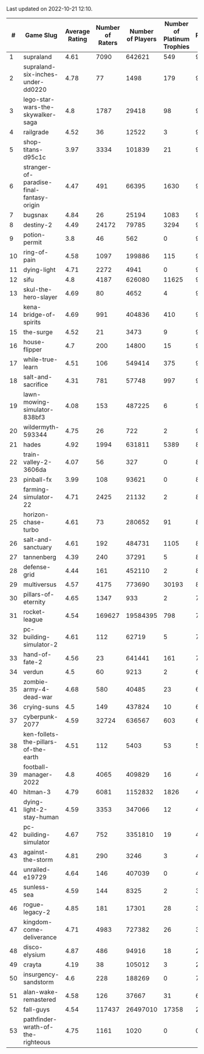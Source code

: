 Last updated on 2022-10-21 12:10.


|#|Game Slug|Average Rating|Number of Raters|Number of Players|Number of Platinum Trophies|Max Rarity (%)|
|---|---|---|---|---|---|---|
|1|supraland|4.61|7090|642621|549|99|
|2|supraland-six-inches-under-dd0220|4.78|77|1498|179|99|
|3|lego-star-wars-the-skywalker-saga|4.8|1787|29418|98|98|
|4|railgrade|4.52|36|12522|3|98|
|5|shop-titans-d95c1c|3.97|3334|101839|21|98|
|6|stranger-of-paradise-final-fantasy-origin|4.47|491|66395|1630|98|
|7|bugsnax|4.84|26|25194|1083|97|
|8|destiny-2|4.49|24172|79785|3294|97|
|9|potion-permit|3.8|46|562|0|97|
|10|ring-of-pain|4.58|1097|199886|115|97|
|11|dying-light|4.71|2272|4941|0|96|
|12|sifu|4.8|4187|626080|11625|96|
|13|skul-the-hero-slayer|4.69|80|4652|4|96|
|14|kena-bridge-of-spirits|4.69|991|404836|410|94|
|15|the-surge|4.52|21|3473|9|94|
|16|house-flipper|4.7|200|14800|15|93|
|17|while-true-learn|4.51|106|549414|375|93|
|18|salt-and-sacrifice|4.31|781|57748|997|91|
|19|lawn-mowing-simulator-838bf3|4.08|153|487225|6|90|
|20|wildermyth-593344|4.75|26|722|2|90|
|21|hades|4.92|1994|631811|5389|89|
|22|train-valley-2-3606da|4.07|56|327|0|87|
|23|pinball-fx|3.99|108|93621|0|85|
|24|farming-simulator-22|4.71|2425|21132|2|83|
|25|horizon-chase-turbo|4.61|73|280652|91|83|
|26|salt-and-sanctuary|4.61|192|484731|1105|83|
|27|tannenberg|4.39|240|37291|5|81|
|28|defense-grid|4.44|161|452110|2|80|
|29|multiversus|4.57|4175|773690|30193|80|
|30|pillars-of-eternity|4.65|1347|933|2|79|
|31|rocket-league|4.54|169627|19584395|798|74|
|32|pc-building-simulator-2|4.61|112|62719|5|73|
|33|hand-of-fate-2|4.56|23|641441|161|72|
|34|verdun|4.5|60|9213|2|69|
|35|zombie-army-4-dead-war|4.68|580|40485|23|66|
|36|crying-suns|4.5|149|437824|10|65|
|37|cyberpunk-2077|4.59|32724|636567|603|61|
|38|ken-follets-the-pillars-of-the-earth|4.51|112|5403|53|54|
|39|football-manager-2022|4.8|4065|409829|16|48|
|40|hitman-3|4.79|6081|1152832|1826|48|
|41|dying-light-2-stay-human|4.59|3353|347066|12|47|
|42|pc-building-simulator|4.67|752|3351810|19|47|
|43|against-the-storm|4.81|290|3246|3|44|
|44|unrailed-e19729|4.64|146|407039|0|40|
|45|sunless-sea|4.59|144|8325|2|38|
|46|rogue-legacy-2|4.85|181|17301|28|36|
|47|kingdom-come-deliverance|4.71|4983|727382|26|30|
|48|disco-elysium|4.87|486|94916|18|28|
|49|crayta|4.19|38|105012|3|23|
|50|insurgency-sandstorm|4.6|228|188269|0|7|
|51|alan-wake-remastered|4.58|126|37667|31|6|
|52|fall-guys|4.54|117437|26497010|17358|2|
|53|pathfinder-wrath-of-the-righteous|4.75|1161|1020|0|0.1|
